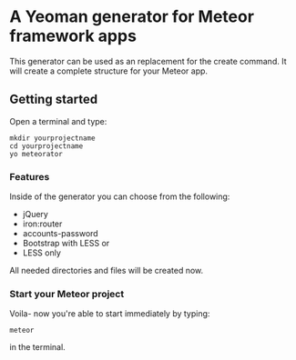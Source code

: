 # A Yeoman generator for Meteor framework apps

This generator can be used as an replacement for the create command. It will create a complete structure for your Meteor app.

## Getting started

Open a terminal and type:

	mkdir yourprojectname
	cd yourprojectname
	yo meteorator

### Features

Inside of the generator you can choose from the following:

* jQuery
* iron:router
* accounts-password
* Bootstrap with LESS or
* LESS only

All needed directories and files will be created now.

### Start your Meteor project

Voila- now you're able to start immediately by typing:

	meteor

in the terminal.